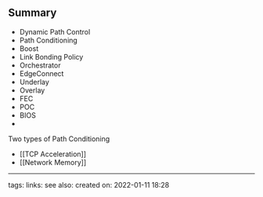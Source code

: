 ## Summary


- Dynamic Path Control
- Path Conditioning
- Boost
- Link Bonding Policy
- Orchestrator
- EdgeConnect
- Underlay
- Overlay
- FEC
- POC
- BIOS
- 


Two types of Path Conditioning
- [[TCP Acceleration]]
- [[Network Memory]]







---
tags:
links:
see also:
created on: 2022-01-11 18:28